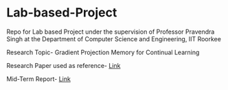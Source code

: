 # Lab-based-Project
Repo for Lab based Project under the supervision of Professor Pravendra Singh at the Department of Computer Science and Engineering, IIT Roorkee

Research Topic- Gradient Projection Memory for Continual Learning

Research Paper used as reference- [Link](https://arxiv.org/pdf/2103.09762v1.pdf)

Mid-Term Report- [Link](https://drive.google.com/file/d/1P_-hkOW3qM0Yw2yuvXsWW8sjeg4Bsvz8/view?usp=sharing)


